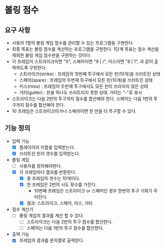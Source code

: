 # 볼링 점수

## 요구 사항
* 사용자 1명의 볼링 게임 점수를 관리할 수 있는 프로그램을 구현한다.
* 최종 목표는 볼링 점수를 계산하는 프로그램을 구현한다. 1단계 목표는 점수 계산을 제외한 볼링 게임 점수판을 구현하는 것이다. 
* 각 프레임이 스트라이크이면 "X", 스페어이면 "9 | /", 미스이면 "8 | 1", 과 같이 출력하도록 구현한다.
  * 스트라이크(strike) : 프레임의 첫번째 투구에서 모든 핀(10개)을 쓰러트린 상태
  * 스페어(spare) : 프레임의 두번재 투구에서 모든 핀(10개)을 쓰러트린 상태
  * 미스(miss) : 프레임의 두번재 투구에서도 모든 핀이 쓰러지지 않은 상태
  * 거터(gutter) : 핀을 하나도 쓰러트리지 못한 상태. 거터는 "-"로 표시
* 스트라이크는 다음 2번의 투구까지 점수를 합산해야 한다. 스페어는 다음 1번의 투구까지 점수를 합산해야 한다.
* 10 프레임은 스트라이크이거나 스페어이면 한 번을 더 투구할 수 있다.

## 기능 정의

* 입력 기능
  - [x] 플레이어의 이름을 입력받는다.
  - [x] 쓰러트린 핀의 갯수를 입력받는다.
  
* 볼링 게임
  - [ ] 사용자를 정의해야한다.
  - [x] 각 프레임마다 결과를 반환한다.
    - [x] 총 프레임의 갯수는 10개이다.
    - [x] 한 프레임은 2번의 시도 횟수를 가진다.
       - 10번째 프레임은 스트라이크 or 스페어인 경우 한번의 투구 기회가 주어진다.
    - [x] 결과: 스트라이크, 스페어, 미스, 거터
    
* 점수 계산기
  - [ ] 볼링 게임의 결과를 계산 할 수 있다.
    - [ ] 스트라이크는 다음 2번의 투구 점수를 합산한다.
    - [ ] 스페어는 다음 1번의 투구 점수를 합산한다.
  
* 출력 기능
  - [x] 프레임의 결과를 문자열로 출력한다. 